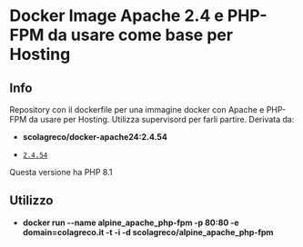 Docker Image Apache 2.4 e PHP-FPM da usare come base per Hosting
================================================================

## Info
Repository con il dockerfile per una immagine docker con Apache e PHP-FPM da usare per Hosting.
Utilizza supervisord per farli partire.
Derivata da:
* **scolagreco/docker-apache24:2.4.54**

- [`2.4.54`](https://github.com/scolagreco/docker-apache24/releases/tag/2.4.54)

Questa versione ha PHP 8.1

## Utilizzo

* **docker run --name alpine_apache_php-fpm -p 80:80 -e domain=colagreco.it -t -i -d scolagreco/alpine_apache_php-fpm**
